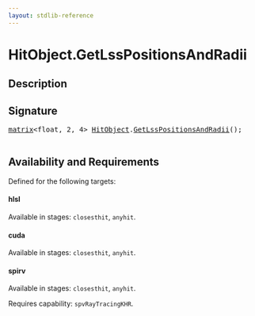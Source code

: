```yaml
---
layout: stdlib-reference
---
```


# HitObject\.GetLssPositionsAndRadii

## Description





## Signature 

<pre>
<a href="../matrix/index.html" class="code_type">matrix</a>&lt;<span class="code_keyword">float</span>, 2, 4&gt; <a href="index.html" class="code_type">HitObject</a>.<a href="getlsspositionsandradii-036fi.html">GetLssPositionsAndRadii</a>();

</pre>

## Availability and Requirements

Defined for the following targets:

#### hlsl
Available in stages: `closesthit`, `anyhit`.

#### cuda
Available in stages: `closesthit`, `anyhit`.

#### spirv
Available in stages: `closesthit`, `anyhit`.

Requires capability: `spvRayTracingKHR`.


